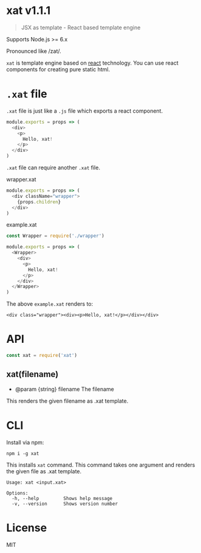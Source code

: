 # xat v1.1.1

> JSX as template - React based template engine

Supports Node.js >= 6.x

Pronounced like /zat/.

`xat` is template engine based on [react][] technology. You can use react components for creating pure static html.

# `.xat` file

`.xat` file is just like a `.js` file which exports a react component.

```js
module.exports = props => (
  <div>
    <p>
      Hello, xat!
    </p>
  </div>
)
```

`.xat` file can require another `.xat` file.

wrapper.xat

```js
module.exports = props => (
  <div className="wrapper">
    {props.children}
  </div>
)
```

example.xat

```js
const Wrapper = require('./wrapper')

module.exports = props => (
  <Wrapper>
    <div>
      <p>
        Hello, xat!
      </p>
    </div>
  </Wrapper>
)
```

The above `example.xat` renders to:

```
<div class="wrapper"><div><p>Hello, xat!</p></div></div>
```

# API

```js
const xat = require('xat')
```

## xat(filename)

- @param {string} filename The filename

This renders the given filename as .xat template.

# CLI

Install via npm:

    npm i -g xat

This installs `xat` command. This command takes one argument and renders the given file as .xat template.

```
Usage: xat <input.xat>

Options:
  -h, --help         Shows help message
  -v, --version      Shows version number
```

# License

MIT

[react]: https://facebook.github.io/react
